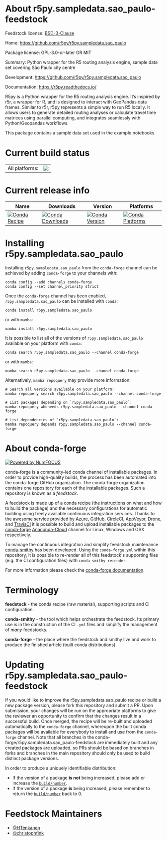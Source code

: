 About r5py.sampledata.sao_paulo-feedstock
=========================================

Feedstock license: [BSD-3-Clause](https://github.com/conda-forge/r5py.sampledata.sao_paulo-feedstock/blob/main/LICENSE.txt)

Home: https://github.com/r5py/r5py.sampledata.sao_paulo

Package license: GPL-3.0-or-later OR MIT

Summary: Python wrapper for the R5 routing analysis engine, sample data set covering São Paulo city centre

Development: https://github.com/r5py/r5py.sampledata.sao_paulo

Documentation: https://r5py.readthedocs.io/

R5py is a Python wrapper for the R5 routing analysis engine. It’s inspired
by r5r, a wrapper for R, and is designed to interact with GeoPandas data
frames.  Similar to r5r, r5py represents a simple way to run R5 locally. It
allows users to generate detailed routing analyses or calculate travel time
matrices using parallel computing, and integrates seamlessly with
Python/Geopandas workflows.

This package contains a sample data set used in the example notebooks.


Current build status
====================


<table><tr><td>All platforms:</td>
    <td>
      <a href="https://dev.azure.com/conda-forge/feedstock-builds/_build/latest?definitionId=20622&branchName=main">
        <img src="https://dev.azure.com/conda-forge/feedstock-builds/_apis/build/status/r5py.sampledata.sao_paulo-feedstock?branchName=main">
      </a>
    </td>
  </tr>
</table>

Current release info
====================

| Name | Downloads | Version | Platforms |
| --- | --- | --- | --- |
| [![Conda Recipe](https://img.shields.io/badge/recipe-r5py.sampledata.sao_paulo-green.svg)](https://anaconda.org/conda-forge/r5py.sampledata.sao_paulo) | [![Conda Downloads](https://img.shields.io/conda/dn/conda-forge/r5py.sampledata.sao_paulo.svg)](https://anaconda.org/conda-forge/r5py.sampledata.sao_paulo) | [![Conda Version](https://img.shields.io/conda/vn/conda-forge/r5py.sampledata.sao_paulo.svg)](https://anaconda.org/conda-forge/r5py.sampledata.sao_paulo) | [![Conda Platforms](https://img.shields.io/conda/pn/conda-forge/r5py.sampledata.sao_paulo.svg)](https://anaconda.org/conda-forge/r5py.sampledata.sao_paulo) |

Installing r5py.sampledata.sao_paulo
====================================

Installing `r5py.sampledata.sao_paulo` from the `conda-forge` channel can be achieved by adding `conda-forge` to your channels with:

```
conda config --add channels conda-forge
conda config --set channel_priority strict
```

Once the `conda-forge` channel has been enabled, `r5py.sampledata.sao_paulo` can be installed with `conda`:

```
conda install r5py.sampledata.sao_paulo
```

or with `mamba`:

```
mamba install r5py.sampledata.sao_paulo
```

It is possible to list all of the versions of `r5py.sampledata.sao_paulo` available on your platform with `conda`:

```
conda search r5py.sampledata.sao_paulo --channel conda-forge
```

or with `mamba`:

```
mamba search r5py.sampledata.sao_paulo --channel conda-forge
```

Alternatively, `mamba repoquery` may provide more information:

```
# Search all versions available on your platform:
mamba repoquery search r5py.sampledata.sao_paulo --channel conda-forge

# List packages depending on `r5py.sampledata.sao_paulo`:
mamba repoquery whoneeds r5py.sampledata.sao_paulo --channel conda-forge

# List dependencies of `r5py.sampledata.sao_paulo`:
mamba repoquery depends r5py.sampledata.sao_paulo --channel conda-forge
```


About conda-forge
=================

[![Powered by
NumFOCUS](https://img.shields.io/badge/powered%20by-NumFOCUS-orange.svg?style=flat&colorA=E1523D&colorB=007D8A)](https://numfocus.org)

conda-forge is a community-led conda channel of installable packages.
In order to provide high-quality builds, the process has been automated into the
conda-forge GitHub organization. The conda-forge organization contains one repository
for each of the installable packages. Such a repository is known as a *feedstock*.

A feedstock is made up of a conda recipe (the instructions on what and how to build
the package) and the necessary configurations for automatic building using freely
available continuous integration services. Thanks to the awesome service provided by
[Azure](https://azure.microsoft.com/en-us/services/devops/), [GitHub](https://github.com/),
[CircleCI](https://circleci.com/), [AppVeyor](https://www.appveyor.com/),
[Drone](https://cloud.drone.io/welcome), and [TravisCI](https://travis-ci.com/)
it is possible to build and upload installable packages to the
[conda-forge](https://anaconda.org/conda-forge) [Anaconda-Cloud](https://anaconda.org/)
channel for Linux, Windows and OSX respectively.

To manage the continuous integration and simplify feedstock maintenance
[conda-smithy](https://github.com/conda-forge/conda-smithy) has been developed.
Using the ``conda-forge.yml`` within this repository, it is possible to re-render all of
this feedstock's supporting files (e.g. the CI configuration files) with ``conda smithy rerender``.

For more information please check the [conda-forge documentation](https://conda-forge.org/docs/).

Terminology
===========

**feedstock** - the conda recipe (raw material), supporting scripts and CI configuration.

**conda-smithy** - the tool which helps orchestrate the feedstock.
                   Its primary use is in the construction of the CI ``.yml`` files
                   and simplify the management of *many* feedstocks.

**conda-forge** - the place where the feedstock and smithy live and work to
                  produce the finished article (built conda distributions)


Updating r5py.sampledata.sao_paulo-feedstock
============================================

If you would like to improve the r5py.sampledata.sao_paulo recipe or build a new
package version, please fork this repository and submit a PR. Upon submission,
your changes will be run on the appropriate platforms to give the reviewer an
opportunity to confirm that the changes result in a successful build. Once
merged, the recipe will be re-built and uploaded automatically to the
`conda-forge` channel, whereupon the built conda packages will be available for
everybody to install and use from the `conda-forge` channel.
Note that all branches in the conda-forge/r5py.sampledata.sao_paulo-feedstock are
immediately built and any created packages are uploaded, so PRs should be based
on branches in forks and branches in the main repository should only be used to
build distinct package versions.

In order to produce a uniquely identifiable distribution:
 * If the version of a package **is not** being increased, please add or increase
   the [``build/number``](https://docs.conda.io/projects/conda-build/en/latest/resources/define-metadata.html#build-number-and-string).
 * If the version of a package **is** being increased, please remember to return
   the [``build/number``](https://docs.conda.io/projects/conda-build/en/latest/resources/define-metadata.html#build-number-and-string)
   back to 0.

Feedstock Maintainers
=====================

* [@HTenkanen](https://github.com/HTenkanen/)
* [@christophfink](https://github.com/christophfink/)

